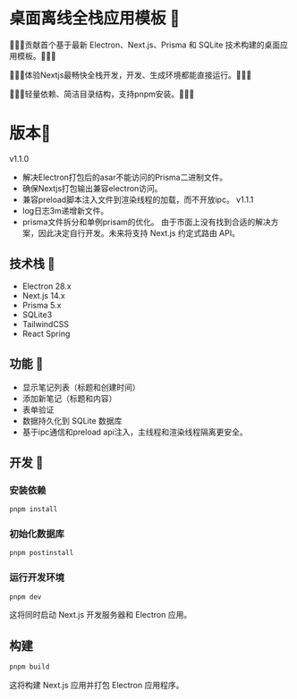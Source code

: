 # 桌面离线全栈应用模板 📝

🚀🚀🚀贡献首个基于最新 Electron、Next.js、Prisma 和 SQLite 技术构建的桌面应用模板。🚀🚀🚀

🚀🚀🚀体验Nextjs最畅快全栈开发，开发、生成环境都能直接运行。🚀🚀🚀

🚀🚀🚀轻量依赖、简洁目录结构，支持pnpm安装。🚀🚀🚀

# 版本📝
v1.1.0
   - 解决Electron打包后的asar不能访问的Prisma二进制文件。
   - 确保Nextjs打包输出兼容electron访问。
   - 兼容preload脚本注入文件到渲染线程的加载，而不开放ipc。
v1.1.1
   - log日志3m递增新文件。
   - prisma文件拆分和单例prisam的优化。
由于市面上没有找到合适的解决方案，因此决定自行开发。未来将支持 Next.js 约定式路由 API。

## 技术栈 📝

- Electron 28.x
- Next.js 14.x
- Prisma 5.x
- SQLite3
- TailwindCSS
- React Spring

## 功能 📝

- 显示笔记列表（标题和创建时间）
- 添加新笔记（标题和内容）
- 表单验证
- 数据持久化到 SQLite 数据库
- 基于ipc通信和preload api注入，主线程和渲染线程隔离更安全。

## 开发 📝

### 安装依赖

```bash
pnpm install
```

### 初始化数据库

```bash
pnpm postinstall
```

### 运行开发环境

```bash
pnpm dev
```

这将同时启动 Next.js 开发服务器和 Electron 应用。

## 构建

```bash
pnpm build
```

这将构建 Next.js 应用并打包 Electron 应用程序。


